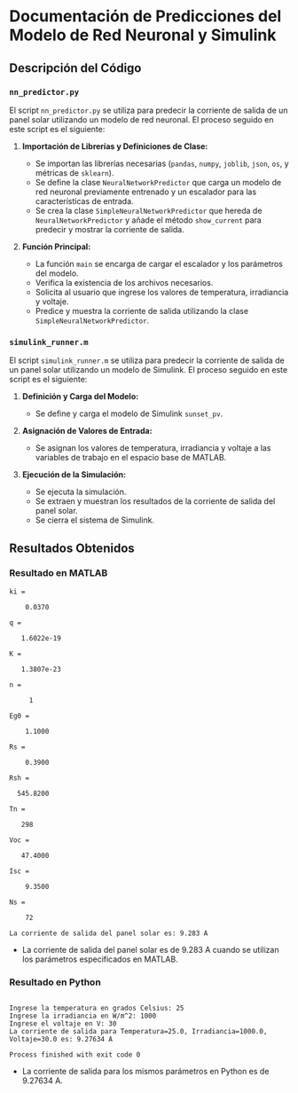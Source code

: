 # Documentación de Predicciones del Modelo de Red Neuronal y Simulink

## Descripción del Código

### `nn_predictor.py`

El script `nn_predictor.py` se utiliza para predecir la corriente de salida de un panel solar utilizando un modelo de red neuronal. El proceso seguido en este script es el siguiente:

1. **Importación de Librerías y Definiciones de Clase:**
   - Se importan las librerías necesarias (`pandas`, `numpy`, `joblib`, `json`, `os`, y métricas de `sklearn`).
   - Se define la clase `NeuralNetworkPredictor` que carga un modelo de red neuronal previamente entrenado y un escalador para las características de entrada.
   - Se crea la clase `SimpleNeuralNetworkPredictor` que hereda de `NeuralNetworkPredictor` y añade el método `show_current` para predecir y mostrar la corriente de salida.

2. **Función Principal:**
   - La función `main` se encarga de cargar el escalador y los parámetros del modelo.
   - Verifica la existencia de los archivos necesarios.
   - Solicita al usuario que ingrese los valores de temperatura, irradiancia y voltaje.
   - Predice y muestra la corriente de salida utilizando la clase `SimpleNeuralNetworkPredictor`.

### `simulink_runner.m`

El script `simulink_runner.m` se utiliza para predecir la corriente de salida de un panel solar utilizando un modelo de Simulink. El proceso seguido en este script es el siguiente:

1. **Definición y Carga del Modelo:**
   - Se define y carga el modelo de Simulink `sunset_pv`.

2. **Asignación de Valores de Entrada:**
   - Se asignan los valores de temperatura, irradiancia y voltaje a las variables de trabajo en el espacio base de MATLAB.

3. **Ejecución de la Simulación:**
   - Se ejecuta la simulación.
   - Se extraen y muestran los resultados de la corriente de salida del panel solar.
   - Se cierra el sistema de Simulink.

## Resultados Obtenidos

### Resultado en MATLAB
```plaintext
ki =

    0.0370

q =

   1.6022e-19

K =

   1.3807e-23

n =

     1

Eg0 =

    1.1000

Rs =

    0.3900

Rsh =

  545.8200

Tn =

   298

Voc =

   47.4000

Isc =

    9.3500

Ns =

    72

La corriente de salida del panel solar es: 9.283 A
```
- La corriente de salida del panel solar es de 9.283 A cuando se utilizan los parámetros especificados en MATLAB.

### Resultado en Python
```plaintext

Ingrese la temperatura en grados Celsius: 25
Ingrese la irradiancia en W/m^2: 1000
Ingrese el voltaje en V: 30
La corriente de salida para Temperatura=25.0, Irradiancia=1000.0, Voltaje=30.0 es: 9.27634 A

Process finished with exit code 0
```
- La corriente de salida para los mismos parámetros en Python es de 9.27634 A.

